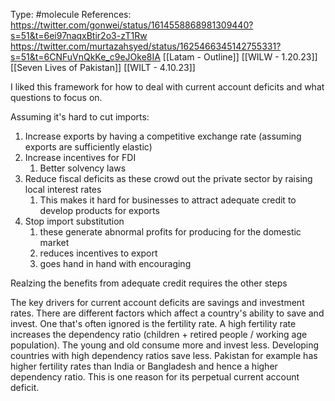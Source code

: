 Type: #molecule 
References: https://twitter.com/gonwei/status/1614558868981309440?s=51&t=6ei97naqxBtir2o3-zT1Rw
https://twitter.com/murtazahsyed/status/1625466345142755331?s=51&t=6CNFuVnQkKe_c9eJOke8IA
[[Latam - Outline]]
[[WILW - 1.20.23]]
[[Seven Lives of Pakistan]]
[[WILT - 4.10.23]]


I liked this framework for how to deal with current account deficits and what questions to focus on.

Assuming it's hard to cut imports:
1) Increase exports by having a competitive exchange rate (assuming exports are sufficiently elastic)
2) Increase incentives for FDI
	1) Better solvency laws
3) Reduce fiscal deficits as these crowd out the private sector by raising local interest rates
	1) This makes it hard for businesses to attract adequate credit to develop products for exports
4) Stop import substitution
	1) these generate abnormal profits for producing for the domestic market 
	2) reduces incentives to export 
	3) goes hand in hand with encouraging 

Realzing the benefits from adequate credit requires the other steps 

The key drivers for current account deficits are savings and investment rates. There are different factors which affect a country's ability to save and invest. One that's often ignored is the fertility rate. A high fertility rate increases the dependency ratio (children + retired people / working age population). The young and old consume more and invest less. Developing countries with high dependency ratios save less. Pakistan for example has higher fertility rates than India or Bangladesh and hence a higher dependency ratio. This is one reason for its perpetual current account deficit. 